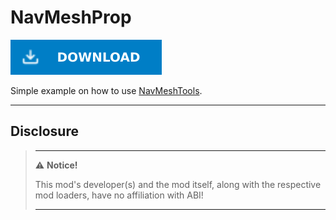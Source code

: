 # NavMeshProp

[![Download Latest NavMeshProp.dll](../.Resources/DownloadButtonEnabled.svg "Download Latest NavMeshProp.dll")](https://github.com/kafeijao/Kafe_CVR_Mods/releases/latest/download/NavMeshProp.dll)

Simple example on how to use [NavMeshTools](../NavMeshTools/README.md).

---

## Disclosure

> ---
> ⚠️ **Notice!**
>
> This mod's developer(s) and the mod itself, along with the respective mod loaders, have no affiliation with ABI!
>
> ---
